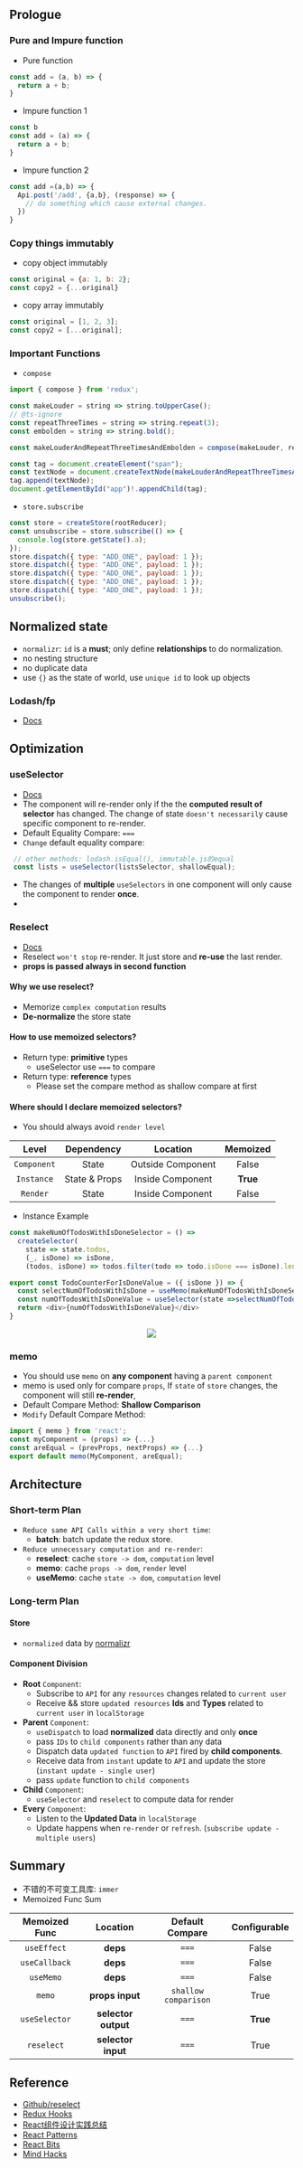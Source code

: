 ## Prologue
### Pure and Impure function
- Pure function
```javascript
const add = (a, b) => {
  return a + b;
}
```
- Impure function 1
```javascript
const b 
const add = (a) => {
  return a + b;
}
```
- Impure function 2
```javascript
const add =(a,b) => {
  Api.post('/add', {a,b}, (response) => {
    // do something which cause external changes.
  })
}
```
### Copy things immutably
- copy object immutably
```javascript
const original = {a: 1, b: 2};
const copy2 = {...original}
```
- copy array immutably
```javascript
const original = [1, 2, 3];
const copy2 = [...original];
```

### Important Functions
- `compose`
```javascript
import { compose } from 'redux';

const makeLouder = string => string.toUpperCase();
// @ts-ignore
const repeatThreeTimes = string => string.repeat(3);
const embolden = string => string.bold();

const makeLouderAndRepeatThreeTimesAndEmbolden = compose(makeLouder, repeatThreeTimes, embolden);

const tag = document.createElement("span");
const textNode = document.createTextNode(makeLouderAndRepeatThreeTimesAndEmbolden('b'));
tag.append(textNode);
document.getElementById("app")!.appendChild(tag);
```
- `store.subscribe`
```javascript
const store = createStore(rootReducer);
const unsubscribe = store.subscribe(() => {
  console.log(store.getState().a);
});
store.dispatch({ type: "ADD_ONE", payload: 1 });
store.dispatch({ type: "ADD_ONE", payload: 1 });
store.dispatch({ type: "ADD_ONE", payload: 1 });
store.dispatch({ type: "ADD_ONE", payload: 1 });
store.dispatch({ type: "ADD_ONE", payload: 1 });
unsubscribe();
```

## Normalized state
- `normalizr`: `id` is a **must**; only define **relationships** to do normalization.
- no nesting structure
- no duplicate data
- use `{}` as the state of world, use `unique id` to look up objects

### Lodash/fp
- [Docs](https://gist.github.com/jfmengels/6b973b69c491375117dc#_setpath-value-object)

## Optimization
### useSelector
- [Docs](https://react-redux.js.org/next/api/hooks#useselector)
- The component will re-render only if the the **computed result of selector** has changed. The change of state `doesn't necessaril`y cause specific component to re-render.
- Default Equality Compare: `===`
- `Change` default equality compare:
```javascript
 // other methods: lodash.isEqual(), immutable.js的equal
 const lists = useSelector(listsSelector, shallowEqual);
```
- The changes of  **multiple** `useSelectors` in one component will only cause the component to render **once**.
- 
### Reselect
- [Docs](https://react-redux.js.org/next/api/hooks#using-memoizing-selectors)
- Reselect `won't stop` re-render. It just store and **re-use** the last render.
- **props is passed always in second function**
#### Why we use reselect?
- Memorize `complex computation` results
- **De-normalize** the store state
#### How to use memoized selectors?
- Return type: **primitive** types
  - useSelector use `===` to compare
- Return type: **reference** types
  - Please set the compare method as shallow compare at first
#### Where should I declare memoized selectors?
- You should always avoid `render level`

|    Level    |  Dependency   |     Location      | Memoized |
| :---------: | :-----------: | :---------------: | :------: |
| `Component` |     State     | Outside Component |  False   |
| `Instance`  | State & Props | Inside Component  | **True** |
|  `Render`   |     State     | Inside Component  |  False   |
- Instance Example
```javascript
const makeNumOfTodosWithIsDoneSelector = () =>
  createSelector(
    state => state.todos,
    (_, isDone) => isDone,
    (todos, isDone) => todos.filter(todo => todo.isDone === isDone).length)

export const TodoCounterForIsDoneValue = ({ isDone }) => {
  const selectNumOfTodosWithIsDone = useMemo(makeNumOfTodosWithIsDoneSelector,[])
  const numOfTodosWithIsDoneValue = useSelector(state =>selectNumOfTodosWithIsDone(state, isDone))
  return <div>{numOfTodosWithIsDoneValue}</div>
}
``` 

<div style="text-align:center; margin:auto"><img src="img/2020-02-11-18-55-04.png"></div>

### memo
- You should use `memo` on **any component** having a `parent component`
- memo is used only for compare `props`, If `state` of `store` changes, the component will still **re-render**, 
- Default Compare Method: **Shallow Comparison**
- `Modify` Default Compare Method:
```javascript
import { memo } from 'react';
const myComponent = (props) => {...}
const areEqual = (prevProps, nextProps) => {...}
export default memo(MyComponent, areEqual);
```
## Architecture
### Short-term Plan
- `Reduce same API Calls within a very short time`:
  - **batch**: batch update the redux store.
- `Reduce unnecessary computation and re-render`:
  - **reselect**: cache `store -> dom`, `computation` level
  - **memo**: cache `props -> dom`, `render` level
  - **useMemo**: cache `state -> dom`, `computation` level
### Long-term Plan

#### Store
- `normalized` data by [normalizr](https://github.com/paularmstrong/normalizr)
#### Component Division
- **Root** `Component`:
  - Subscribe to `API` for any `resources` changes related to `current user`
  - Receive && store `updated resources` **Ids** and **Types** related to `current user` in `localStorage`
- **Parent** `Component`: 
  - `useDispatch` to load **normalized** data directly and only **once**
  - pass `IDs` to `child components` rather than any data
  - Dispatch data `updated function` to `API` fired by **child components**.
  - Receive data from `instant` update to `API` and update the store (`instant update - single user`)
  - pass `update` function to `child components`
- **Child** `Component`: 
  - `useSelector` and `reselect` to compute data for render
- **Every** `Component`:
  - Listen to the **Updated Data** in `localStorage`
  - Update happens when `re-render` or `refresh`. (`subscribe update - multiple users`)

## Summary
- 不错的不可变工具库: `immer`
- Memoized Func Sum

| Memoized Func |      Location       |   Default Compare    | Configurable |
| :-----------: | :-----------------: | :------------------: | :----------: |
|  `useEffect`  |      **deps**       |        `===`         |    False     |
| `useCallback` |      **deps**       |        `===`         |    False     |
|   `useMemo`   |      **deps**       |        `===`         |    False     |
|    `memo`     |   **props input**   | `shallow comparison` |     True     |
| `useSelector` | **selector output** |        `===`         |   **True**   |
|  `reselect`   | **selector input**  |        `===`         |     True     |

## Reference
- [Github/reselect](https://github.com/reduxjs/reselect#reselect)
- [Redux Hooks](https://react-redux.js.org/next/api/hooks#hooks)
- [React组件设计实践总结](https://bobi.ink/2019/05/10/react-component-design-01/)
- [React Patterns](https://reactpatterns.cn/)
- [React Bits](https://vasanthk.gitbooks.io/react-bits/)
- [Mind Hacks](http://mindhacks.cn/)
